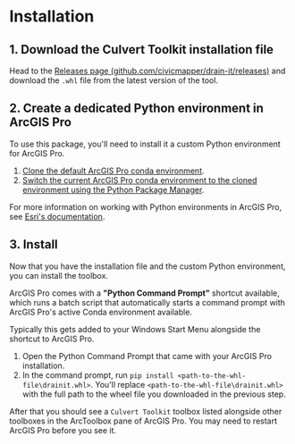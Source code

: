 # Installation

## 1. Download the Culvert Toolkit installation file

Head to the [Releases page (github.com/civicmapper/drain-it/releases)](https://github.com/civicmapper/drain-it/releases) and download the `.whl` file from the latest version of the tool.

## 2. Create a dedicated Python environment in ArcGIS Pro

To use this package, you'll need to install it a custom Python environment for ArcGIS Pro.

1. [Clone the default ArcGIS Pro conda environment](https://pro.arcgis.com/en/pro-app/latest/arcpy/get-started/clone-an-environment.htm).
2. [Switch the current ArcGIS Pro conda environment to the cloned environment using the Python Package Manager](https://pro.arcgis.com/en/pro-app/latest/arcpy/get-started/activate-an-environment.htm).

For more information on working with Python environments in ArcGIS Pro, see [Esri's documentation](https://pro.arcgis.com/en/pro-app/latest/arcpy/get-started/what-is-conda.htm).

## 3. Install 

Now that you have the installation file and the custom Python environment, you can install the toolbox.

ArcGIS Pro comes with a **"Python Command Prompt"** shortcut available, which runs a batch script that automatically starts a command prompt with ArcGIS Pro's active Conda environment available. 

Typically this gets added to your Windows Start Menu alongside the shortcut to ArcGIS Pro.

1. Open the Python Command Prompt that came with your ArcGIS Pro installation.
3. In the command prompt, run `pip install <path-to-the-whl-file\drainit.whl>`. You'll replace `<path-to-the-whl-file\drainit.whl>` with the full path to the wheel file you downloaded in the previous step.

After that you should see a `Culvert Toolkit` toolbox listed alongside other toolboxes in the ArcToolbox pane of ArcGIS Pro. You may need to restart ArcGIS Pro before you see it.